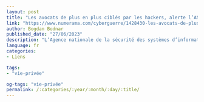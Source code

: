 ```yaml
---
layout: post
title: "Les avocats de plus en plus ciblés par les hackers, alerte l’ANSSI"
link: "https://www.numerama.com/cyberguerre/1428430-les-avocats-de-plus-en-plus-cibles-par-les-hackers-alerte-lanssi.html"
author: Bogdan Bodnar
published_date: "27/06/2023"
description: "L’Agence nationale de la sécurité des systèmes d’information (ANSSI) alerte sur les menaces ciblant les cabinets d’avocats en France. Les groupes de ransomware ainsi que les hackers étatiques sont de plus en plus intéressés par la mine d’or de données que contient un document juridique."
language: fr
categories:
- Liens

tags:
- "vie-privée"

og-tags: "vie-privée"
permalink: /:categories/:year/:month/:day/:title/
---
```

